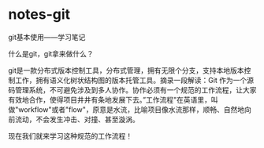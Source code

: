 # notes-git
git基本使用——学习笔记

什么是git，git拿来做什么？

git是一款分布式版本控制工具，分布式管理，拥有无限个分支，支持本地版本控制工作，拥有语义化树状结构图的版本托管工具。摘录一段解读：Git 作为一个源码管理系统，不可避免涉及到多人协作。协作必须有一个规范的工作流程，让大家有效地合作，使得项目井井有条地发展下去。”工作流程"在英语里，叫做"workflow"或者"flow"，原意是水流，比喻项目像水流那样，顺畅、自然地向前流动，不会发生冲击、对撞、甚至漩涡。

现在我们就来学习这种规范的工作流程！
